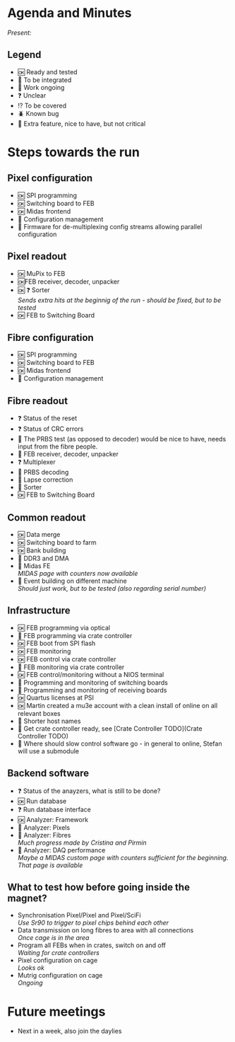 # Agenda and Minutes

*Present:*

## Legend

* :ok: Ready and tested
* :electric_plug: To be integrated
* :hammer: Work ongoing
* :question: Unclear
* :interrobang: To be covered
* :beetle: Known bug
* :muscle: Extra feature, nice to have, but not critical

# Steps towards the run

## Pixel configuration ##

* :ok: SPI programming  
* :ok: Switching board to FEB  
* :ok: Midas frontend  
* :electric_plug: Configuration management  
* :muscle: Firmware for de-multiplexing config streams allowing parallel configuration

## Pixel readout ##

* :ok: MuPix to FEB  
* :ok:FEB receiver, decoder, unpacker  
* :ok: :question: Sorter  
   *Sends extra hits at the beginnig of the run - should be fixed, but to be tested*
* :ok: FEB to Switching Board

## Fibre configuration ##

* :ok: SPI programming
* :ok: Switching board to FEB  
* :ok: Midas frontend  
* :hammer: Configuration management  

## Fibre readout ##

* :question: Status of the reset  
* :question: Status of CRC errors  
* :muscle: The PRBS test (as opposed to decoder) would be nice to have, needs input from the fibre people.
* :electric_plug: FEB receiver, decoder, unpacker
* :question: Multiplexer   
* :electric_plug: PRBS decoding
* :electric_plug: Lapse correction
* :electric_plug: Sorter  
* :ok: FEB to Switching Board


## Common readout ##

* :ok: Data merge  
* :ok: Switching board to farm
* :ok: Bank building
* :electric_plug: DDR3 and DMA
* :hammer: Midas FE  
   *MIDAS page with counters now available*
* :electric_plug: Event building on different machine  
   *Should just work, but to be tested (also regarding serial number)*

## Infrastructure ##

* :ok: FEB programming via optical  
* :hammer: FEB programming via crate controller   
* :ok: FEB boot from SPI flash
* :ok: FEB monitoring
* :ok: FEB control via crate controller  
* :muscle: FEB monitoring via crate controller
* :ok: FEB control/monitoring without a NIOS terminal  
* :hammer: Programming and monitoring of switching boards  
* :hammer: Programming and monitoring of receiving boards
* :ok: Quartus licenses at PSI  
* :ok: Martin created a mu3e account with a clean install of online on all relevant boxes
* :hammer: Shorter host names
* :hammer: Get crate controller ready, see [Crate Controller TODO](Crate Controller TODO)
* :hammer: Where should slow control software go - in general to online, Stefan will use a submodule

## Backend software ##

* :question: Status of the anayzers, what is still to be done?
* :ok: Run database   
* :question: Run database interface
* :ok: Analyzer: Framework
* :hammer: Analyzer: Pixels
* :hammer: Analyzer: Fibres  
  *Much progress made by Cristina and Pirmin*
* :hammer: Analyzer: DAQ performance  
   *Maybe a MIDAS custom page with counters sufficient for the beginning. That page is available*

## What to test how before going inside the magnet? ##

* Synchronisation Pixel/Pixel and Pixel/SciFi  
    *Use Sr90 to trigger to pixel chips behind each other*
* Data transmission on long fibres to area with all connections  
   *Once cage is in the area*
* Program all FEBs when in crates, switch on and off  
   *Waiting for crate controllers*
* Pixel configuration on cage  
   *Looks ok*
* Mutrig configuration on cage  
   *Ongoing*

# Future meetings

* Next in a week, also join the daylies